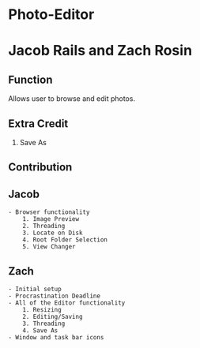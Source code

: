 # Photo-Editor
# Jacob Rails and Zach Rosin

## Function
Allows user to browse and edit photos. 

## Extra Credit
1. Save As

## Contribution
Jacob
---
	- Browser functionality
		1. Image Preview
		2. Threading
		3. Locate on Disk
		4. Root Folder Selection
		5. View Changer
		
Zach
---
	- Initial setup
	- Procrastination Deadline
	- All of the Editor functionality
		1. Resizing
		2. Editing/Saving
		3. Threading
		4. Save As
	- Window and task bar icons